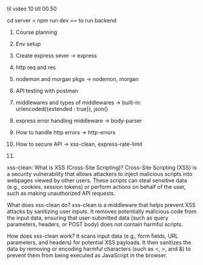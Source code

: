 
til video 10 till 00.50

cd server > npm run dev == to run backend

 




1. Course planning
2. Env setup
3. Create express sever -> express
4. http req and res
5. nodemon and morgan pkgs -> nodemon, morgan
6. API testing with postman
7. middlewares and types of middlewares -> built-in: urlencoded({extended : true}), json()
8. express error handling middleware -> body-parser
9. How to handle http errors -> http-errors
10. How to secure API -> xss-clean, express-rate-limit





10. 
xss-clean: 
What is XSS (Cross-Site Scripting)?
Cross-Site Scripting (XSS) is a security vulnerability that allows attackers to inject malicious scripts into webpages viewed by other users. These scripts can steal sensitive data (e.g., cookies, session tokens) or perform actions on behalf of the user, such as making unauthorized API requests.

What does xss-clean do?
xss-clean is a middleware that helps prevent XSS attacks by sanitizing user inputs. It removes potentially malicious code from the input data, ensuring that user-submitted data (such as query parameters, headers, or POST body) does not contain harmful scripts.

How does xss-clean work?
It scans input data (e.g., form fields, URL parameters, and headers) for potential XSS payloads.
It then sanitizes the data by removing or encoding harmful characters (such as <, >, and &) to prevent them from being executed as JavaScript in the browser.




